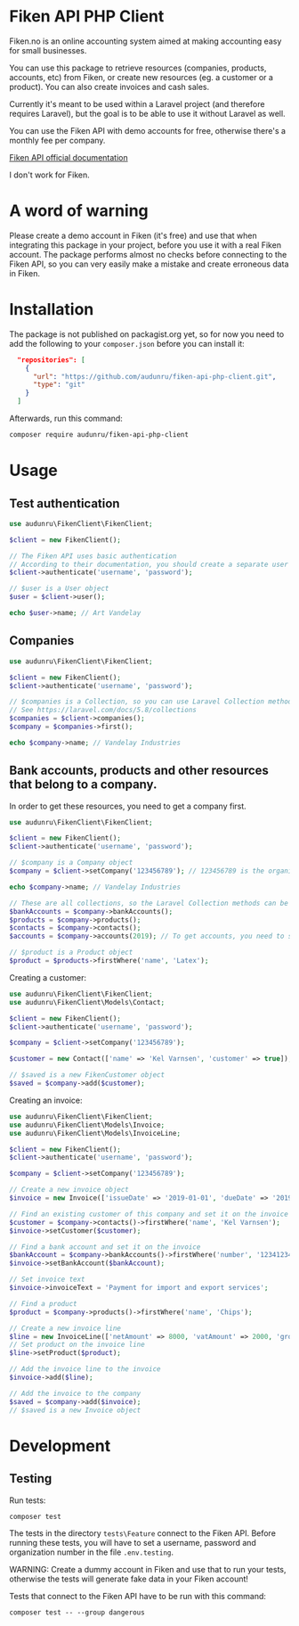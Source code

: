 # Fiken API PHP Client

Fiken.no is an online accounting system aimed at making accounting easy for small businesses.

You can use this package to retrieve resources (companies, products, accounts, etc) from Fiken, or create new resources (eg. a customer or a product). You can also create invoices and cash sales.

Currently it's meant to be used within a Laravel project (and therefore requires Laravel), but the goal is to be able to use it without Laravel as well.

You can use the Fiken API with demo accounts for free, otherwise there's a monthly fee per company.

[Fiken API official documentation](https://fiken.no/api/doc/)

I don't work for Fiken.

# A word of warning

Please create a demo account in Fiken (it's free) and use that when integrating this package in your project, before you use it with a real Fiken account. The package performs almost no checks before connecting to the Fiken API, so you can very easily make a mistake and create erroneous data in Fiken.

# Installation

The package is not published on packagist.org yet, so for now you need to add the following to your `composer.json` before you can install it:

```json
  "repositories": [
    {
      "url": "https://github.com/audunru/fiken-api-php-client.git",
      "type": "git"
    }
  ]
```

Afterwards, run this command:

```bash
composer require audunru/fiken-api-php-client
```

# Usage

## Test authentication

```php
use audunru\FikenClient\FikenClient;

$client = new FikenClient();

// The Fiken API uses basic authentication
// According to their documentation, you should create a separate user for accessing the API
$client->authenticate('username', 'password');

// $user is a User object
$user = $client->user();

echo $user->name; // Art Vandelay
```

## Companies

```php
use audunru\FikenClient\FikenClient;

$client = new FikenClient();
$client->authenticate('username', 'password');

// $companies is a Collection, so you can use Laravel Collection methods to filter or get etc.
// See https://laravel.com/docs/5.8/collections
$companies = $client->companies();
$company = $companies->first();

echo $company->name; // Vandelay Industries
```

## Bank accounts, products and other resources that belong to a company.

In order to get these resources, you need to get a company first.

```php
use audunru\FikenClient\FikenClient;

$client = new FikenClient();
$client->authenticate('username', 'password');

// $company is a Company object
$company = $client->setCompany('123456789'); // 123456789 is the organization number

echo $company->name; // Vandelay Industries

// These are all collections, so the Laravel Collection methods can be used on them
$bankAccounts = $company->bankAccounts();
$products = $company->products();
$contacts = $company->contacts();
$accounts = $company->accounts(2019); // To get accounts, you need to set a year

// $product is a Product object
$product = $products->firstWhere('name', 'Latex');
```

Creating a customer:

```php
use audunru\FikenClient\FikenClient;
use audunru\FikenClient\Models\Contact;

$client = new FikenClient();
$client->authenticate('username', 'password');

$company = $client->setCompany('123456789');

$customer = new Contact(['name' => 'Kel Varnsen', 'customer' => true]);

// $saved is a new FikenCustomer object
$saved = $company->add($customer);
```

Creating an invoice:

```php
use audunru\FikenClient\FikenClient;
use audunru\FikenClient\Models\Invoice;
use audunru\FikenClient\Models\InvoiceLine;

$client = new FikenClient();
$client->authenticate('username', 'password');

$company = $client->setCompany('123456789');

// Create a new invoice object
$invoice = new Invoice(['issueDate' => '2019-01-01', 'dueDate' => '2019-01-15']);

// Find an existing customer of this company and set it on the invoice
$customer = $company->contacts()->firstWhere('name', 'Kel Varnsen');
$invoice->setCustomer($customer);

// Find a bank account and set it on the invoice
$bankAccount = $company->bankAccounts()->firstWhere('number', '12341234999');
$invoice->setBankAccount($bankAccount);

// Set invoice text
$invoice->invoiceText = 'Payment for import and export services';

// Find a product
$product = $company->products()->firstWhere('name', 'Chips');

// Create a new invoice line
$line = new InvoiceLine(['netAmount' => 8000, 'vatAmount' => 2000, 'grossAmount' => 10000]);
// Set product on the invoice line
$line->setProduct($product);

// Add the invoice line to the invoice
$invoice->add($line);

// Add the invoice to the company
$saved = $company->add($invoice);
// $saved is a new Invoice object
```

# Development

## Testing

Run tests:

```bash
composer test
```

The tests in the directory `tests\Feature` connect to the Fiken API. Before running these tests, you will have to set a username, password and organization number in the file `.env.testing`.

WARNING: Create a dummy account in Fiken and use that to run your tests, otherwise the tests will generate fake data in your Fiken account!

Tests that connect to the Fiken API have to be run with this command:

```
composer test -- --group dangerous
```

